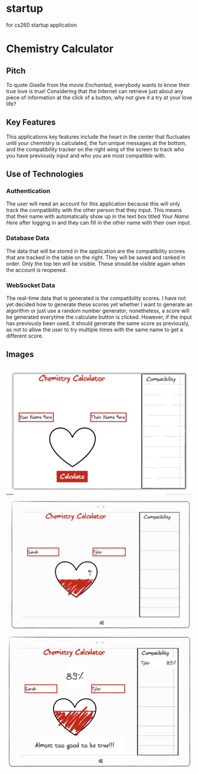 # startup
for cs260 startup application

# Chemistry Calculator
## Pitch
To quote Giselle from the movie *Enchanted*, everybody wants to know their true love is true! Considering that the Internet can retrieve just about any piece of information at the click of a button, why not give it a try at your love life?

## Key Features
This applications key features include the heart in the center that fluctuates until your chemistry is calculated, the fun unique messages at the bottom, and the compatibility tracker on the right wing of the screen to track who you have previously input and who you are most compatible with.

## Use of Technologies
### Authentication
The user will need an account for this application because this will only track the compatibility with the other person that they input. This means that their name with automatically show up in the text box titled *Your Name Here* after logging in and they can fill in the other name with their own input.
### Database Data
The data that will be stored in the application are the compatibility scores that are tracked in the table on the right. They will be saved and ranked in order. Only the top ten will be visible. These should be visible again when the account is reopened. 
### WebSocket Data
The real-time data that is generated is the compatibility scores. I have not yet decided how to generate these scores yet whether I want to generate an algorithm or just use a random number generator; nonetheless, a score will be generated everytime the calculate button is clicked. However, if the input has previously been used, it should generate the same score as previously, as not to allow the user to try multiple times with the same name to get a different score.

## Images
![Home Screen After Logging In](Screen%20Shot%202023-05-09%20at%2011.01.43%20PM.png)
![Screen While Chemistry is Being Calculated](Screen%20Shot%202023-05-09%20at%2011.03.05%20PM.png)
![Screen After One Calculation is Finished](Screen%20Shot%202023-05-09%20at%2011.03.39%20PM.png)